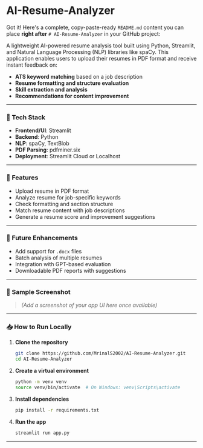 # AI-Resume-Analyzer
Got it! Here's a complete, copy-paste-ready `README.md` content you can place **right after** `# AI-Resume-Analyzer` in your GitHub project:

A lightweight AI-powered resume analysis tool built using Python, Streamlit, and Natural Language Processing (NLP) libraries like spaCy. This application enables users to upload their resumes in PDF format and receive instant feedback on:

- **ATS keyword matching** based on a job description
- **Resume formatting and structure evaluation**
- **Skill extraction and analysis**
- **Recommendations for content improvement**

---

### 🔧 Tech Stack
- **Frontend/UI**: Streamlit
- **Backend**: Python
- **NLP**: spaCy, TextBlob
- **PDF Parsing**: pdfminer.six
- **Deployment**: Streamlit Cloud or Localhost

---

### 📂 Features
- Upload resume in PDF format
- Analyze resume for job-specific keywords
- Check formatting and section structure
- Match resume content with job descriptions
- Generate a resume score and improvement suggestions

---

### 🚀 Future Enhancements
- Add support for `.docx` files
- Batch analysis of multiple resumes
- Integration with GPT-based evaluation
- Downloadable PDF reports with suggestions

---

### 📸 Sample Screenshot
> *(Add a screenshot of your app UI here once available)*

---

### 📥 How to Run Locally

1. **Clone the repository**
   ```bash
   git clone https://github.com/MrinalS2002/AI-Resume-Analyzer.git
   cd AI-Resume-Analyzer

2. **Create a virtual environment**

   ```bash
   python -m venv venv
   source venv/bin/activate  # On Windows: venv\Scripts\activate
   ```

3. **Install dependencies**

   ```bash
   pip install -r requirements.txt
   ```

4. **Run the app**

   ```bash
   streamlit run app.py
   ```

---
